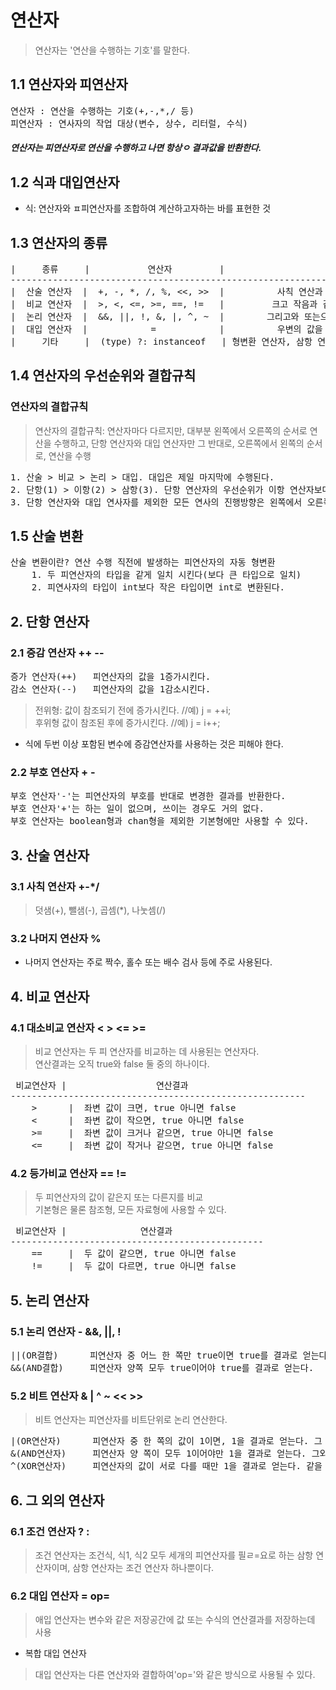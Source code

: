 # 연산자
> 연산자는 '연산을 수행하는 기호'를 말한다.

## 1.1 연산자와 피연산자
<pre>
연산자 : 연산을 수행하는 기호(+,-,*,/ 등)
피연산자 : 연사자의 작업 대상(변수, 상수, 리터럴, 수식)
</pre>
##### 연산자는 피연산자로 연산을 수행하고 나면 항상ㅇ 결과값을 반환한다.

## 1.2 식과 대입연산자
* 식: 연산자와 ㅍ피연산자를 조합하여 계산하고자하는 바를 표현한 것    

## 1.3 연산자의 종류
<pre>
|     종류     |           연산자         |                    설명                   
--------------------------------------------------------------------------------------
|  산술 연산자  |  +, -, *, /, %, <<, >>  |          사칙 연산과 나머지 연산            
|  비교 연산자  |  >, <, <=, >=, ==, !=   |         크고 작음과 같고 다름을 비교         
|  논리 연산자  |  &&, ||, !, &, |, ^, ~  |        그리고와 또는으로 조건을 연결         
|  대입 연산자  |            =            |          우변의 값을 좌변에 저장             
|     기타     |  (type) ?: instanceof   | 형변환 연산자, 삼항 연산자, instanceof연산자  
</pre>

## 1.4 연산자의 우선순위와 결합규칙
### 연산자의 결합규칙
> 연산자의 결합규칙: 연산자마다 다르지만, 대부분 왼쪽에서 오른쪽의 순서로 연산을 수행하고, 단항 연산자와 대입 연산자만 그 반대로, 오른쪽에서 왼쪽의 순서로, 연산을 수행   
<pre>
1. 산술 > 비교 > 논리 > 대입. 대입은 제일 마지막에 수행된다.
2. 단항(1) > 이항(2) > 삼항(3). 단항 연산자의 우선순위가 이항 연산자보다 높다.
3. 단항 연산자와 대입 연사자를 제외한 모든 연사의 진행방향은 왼쪽에서 오른쪽이다.
</pre>

## 1.5 산술 변환
<pre>
산술 변환이란? 연산 수행 직전에 발생하는 피연산자의 자동 형변환
    1. 두 피연산자의 타입을 같게 일치 시킨다(보다 큰 타입으로 일치)
    2. 피연사자의 타입이 int보다 작은 타입이면 int로 변환된다.
</pre>

## 2. 단항 연산자
### 2.1 증감 연산자 ++ --
<pre>
증가 연산자(++)   피연산자의 값을 1증가시킨다.
감소 연산자(--)   피연산자의 값을 1감소시킨다.
</pre>
> 전위형: 값이 참조되기 전에 증가시킨다.  //예) j = ++i;   
> 후위형 값이 참조된 후에 증가시킨다.     //예) j = i++;   
* 식에 두번 이상 포함된 변수에 증감연산자를 사용하는 것은 피해야 한다.   

### 2.2 부호 연산자 + -
<pre>
부호 연산자'-'는 피연산자의 부호를 반대로 변경한 결과를 반환한다.
부호 연산자'+'는 하는 일이 없으며, 쓰이는 경우도 거의 없다.
부호 연산자는 boolean형과 chan형을 제외한 기본형에만 사용할 수 있다.
</pre>

## 3. 산술 연산자
### 3.1 사칙 연산자 +-*/
> 덧샘(+), 뺄샘(-), 곱셈(*), 나눗셈(/)   
### 3.2 나머지 연산자 %
* 나머지 연산자는 주로 짝수, 홀수 또는 배수 검사 등에 주로 사용된다.    

## 4. 비교 연산자
### 4.1 대소비교 연산자 < > <= >=
> 비교 연산자는 두 피 연산자를 비교하는 데 사용된는 연산자다.    
> 연산결과는 오직 true와 false 둘 중의 하나이다.    
<pre>
 비교연산자 |                 연산결과
--------------------------------------------------------
    >      |  좌변 값이 크면, true 아니면 false
    <      |  좌변 값이 작으면, true 아니면 false
    >=     |  좌변 값이 크거나 같으면, true 아니면 false
    <=     |  좌변 값이 작거나 같으면, true 아니면 false
</pre>

### 4.2 등가비교 연산자 == !=
> 두 피연산자의 값이 같은지 또는 다른지를 비교  
> 기본형은 물론 참조형, 모든 자료형에 사용할 수 있다.
<pre>
 비교연산자 |              연산결과
------------------------------------------------
    ==     |  두 값이 같으면, true 아니면 false
    !=     |  두 값이 다르면, true 아니면 false
</pre>

## 5. 논리 연산자
### 5.1 논리 연산자 - &&, ||, !
<pre>
||(OR결합)      피연산자 중 어느 한 쪽만 true이면 true를 결과로 얻는다.
&&(AND결합)     피연산자 양쪽 모두 true이어야 true를 결과로 얻는다.
</pre>

### 5.2 비트 연산자 & | ^ ~ << >>
> 비트 연산자는 피연산자를 비트단위로 논리 연산한다.
<pre>
|(OR연산자)      피연산자 중 한 쪽의 값이 1이면, 1을 결과로 얻는다. 그 외에도 0을 얻는다.
&(AND연산자)     피연산자 양 쪽이 모두 1이어야만 1을 결과로 얻는다. 그외에는 0을 얻는다.
^(XOR연산자)     피연산자의 값이 서로 다를 때만 1을 결과로 얻는다. 같을 때는 0을 얻는다.
</pre>

## 6. 그 외의 연산자
### 6.1 조건 연산자 ? :
> 조건 연산자는 조건식, 식1, 식2 모두 세개의 피연산자를 필ㄹ=요로 하는 삼항 연산자이며, 삼항 연산자는 조건 연산자 하나뿐이다.

### 6.2 대입 연산자 = op=
> 애입 연산자는 변수와 같은 저장공간에 값 또는 수식의 연산결과를 저장하는데 사용   
* 복합 대입 연산자    
> 대입 연산자는 다른 연산자와 결합하여'op='와 같은 방식으로 사용될 수 있다.
